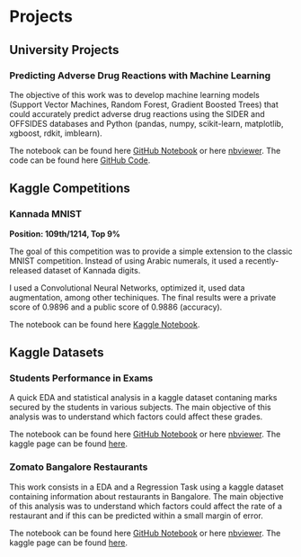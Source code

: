 # Projects


## University Projects

### Predicting Adverse Drug Reactions with Machine Learning

The objective of this work was to develop machine learning models (Support Vector Machines, Random Forest, Gradient Boosted Trees) that could accurately predict adverse drug reactions using the SIDER and OFFSIDES databases and Python (pandas, numpy, scikit-learn, matplotlib, xgboost, rdkit, imblearn). 

The notebook can be found here [GitHub Notebook](https://github.com/ricardoamferreira/Predicting-Adverse-Drug-Reactions-with-Machine-Learning/blob/master/Predicting%20Adverse%20Drug%20Reactions%20With%20Machine%20Learning.ipynb) or here [nbviewer](https://nbviewer.jupyter.org/github/ricardoamferreira/Predicting-Adverse-Drug-Reactions-with-Machine-Learning/blob/master/Predicting%20Adverse%20Drug%20Reactions%20With%20Machine%20Learning.ipynb). The code can be found here [GitHub Code](https://github.com/ricardoamferreira/Predicting-Adverse-Drug-Reactions-with-Machine-Learning).


## Kaggle Competitions

### Kannada MNIST

**Position: 109th/1214, Top 9%**

The goal of this competition was to provide a simple extension to the classic MNIST competition. Instead of using Arabic numerals, it used a recently-released dataset of Kannada digits. 

I used a Convolutional Neural Networks, optimized it, used data augmentation, among other techiniques. The final results were a private score of 0.9896 and a public score of 0.9886 (accuracy).

The notebook can be found here [Kaggle Notebook](https://www.kaggle.com/ricardoamferreira/tf-keras-cnn-with-kannada-mnist-top-9).


## Kaggle Datasets

### Students Performance in Exams

A quick EDA and statistical analysis in a kaggle dataset contaning marks secured by the students in various subjects. The main objective of this analysis was to understand which factors could affect these grades. 


The notebook can be found here [GitHub Notebook](https://github.com/ricardoamferreira/ricardoferreira.github.io/blob/master/Notebooks/students-performance-in-exams-quick-eda.ipynb) or here [nbviewer](https://nbviewer.jupyter.org/github/ricardoamferreira/ricardoamferreira.github.io/blob/master/Notebooks/students-performance-in-exams-quick-eda.ipynb). The kaggle page can be found [here](https://www.kaggle.com/spscientist/students-performance-in-exams).


### Zomato Bangalore Restaurants

This work consists in a EDA and a Regression Task using a kaggle dataset containing information about restaurants in Bangalore. The main objective of this analysis was to understand which factors could affect the rate of a restaurant and if this can be predicted within a small margin of error.

The notebook can be found here [GitHub Notebook](https://github.com/ricardoamferreira/ricardoamferreira.github.io/blob/master/Notebooks/Zomato_Bangalore_Restaurants.ipynb) or here [nbviewer](https://nbviewer.jupyter.org/github/ricardoamferreira/ricardoamferreira.github.io/blob/master/Notebooks/Zomato_Bangalore_Restaurants.ipynb). The kaggle page can be found [here](https://www.kaggle.com/himanshupoddar/zomato-bangalore-restaurants).
